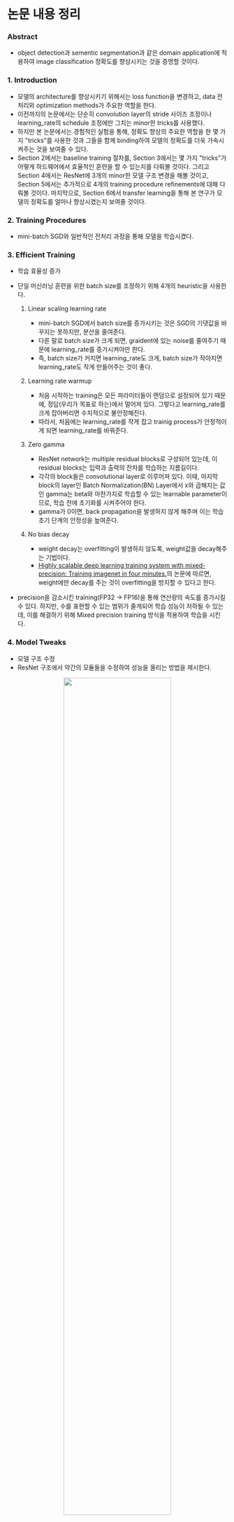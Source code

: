 # 논문 내용 정리
### Abstract
- object detection과 sementic segmentation과 같은 domain application에 적용하여 image classification 정확도를 향상시키는 것을 증명할 것이다.

### 1. Introduction
- 모델의 architecture를 향상시키기 위해서는 loss function을 변경하고, data 전처리와 optimization methods가 주요한 역할을 한다.
- 이전까지의 논문에서는 단순히 convolution layer의 stride 사이즈 조정이나 learning_rate의 schedule 조정에만 그치는 minor한 tricks를 사용했다.
- 하지만 본 논문에서는 경험적인 실험을 통해, 정확도 향상의 주요한 역할을 한 몇 가지 "tricks"를 사용한 것과 그들을 함께 binding하여 모델의 정확도를 더욱 가속시켜주는 것을 보여줄 수 있다.
- Section 2에서는 baseline training 절차를, Section 3에서는 몇 가지 "tricks"가 어떻게 하드웨어에서 효율적인 훈련을 할 수 있는지를 다뤄볼 것이다. 그리고 Section 4에서는 ResNet에 3개의 minor한 모델 구조 변경을 해볼 것이고, Section 5에서는 추가적으로 4개의 training procedure refinements에 대해 다뤄볼 것이다. 마지막으로, Section 6에서 transfer learning을 통해 본 연구가 모델의 정확도를 얼마나 향상시켰는지 보여줄 것이다.

### 2. Training Procedures
- mini-batch SGD와 일반적인 전처리 과정을 통해 모델을 학습시켰다.

### 3. Efficient Training
- 학습 효율성 증가
- 단일 머신러닝 훈련을 위한 batch size를 조정하기 위해 4개의 heuristic을 사용한다.

    1) Linear scaling learning rate
        + mini-batch SGD에서 batch size를 증가시키는 것은 SGD의 기댓값을 바꾸지는 못하지만, 분산을 줄여준다.
        + 다른 말로 batch size가 크게 되면, graident에 있는 noise를 줄여주기 때문에 learning_rate를 증가시켜야만 한다.
        + 즉, batch size가 커지면 learning_rate도 크게, batch size가 작아지면 learning_rate도 작게 만들어주는 것이 좋다.

    2) Learning rate warmup
        + 처음 시작하는 training은 모든 파라미터들이 랜덤으로 설정되어 있기 때문에, 정답(우리가 목표로 하는)에서 멀어져 있다. 그렇다고 learning_rate를 크게 잡아버리면 수치적으로 불안정해진다.
        + 따라서, 처음에는 learning_rate를 작게 잡고 trainig process가 안정적이게 되면 learning_rate를 바꿔준다.

    3) Zero gamma
        + ResNet network는 multiple residual blocks로 구성되어 있는데, 이 residual blocks는 입력과 출력의 잔차를 학습하는 지름길이다.
        + 각각의 block들은 convolutional layer로 이루어져 있다. 이때, 마지막 block의 layer인 Batch Normalization(BN) Layer에서 x와 곱해지는 값인 gamma는 beta와 마찬가지로 학습할 수 있는 learnable parameter이므로, 학습 전에 초기화를 시켜주어야 한다.
        + gamma가 0이면, back propagation을 발생하지 않게 해주며 이는 학습 초기 단계의 안정성을 높여준다.

    4) No bias decay
        + weight decay는 overfitting이 발생하지 않도록, weight값을 decay해주는 기법이다.
        + [Highly scalable deep learning training system with mixed-precision: Training imagenet in four minutes.](https://arxiv.org/pdf/1807.11205.pdf)의 논문에 따르면, weight에만 decay를 주는 것이 overfitting을 방지할 수 있다고 한다.

- precision을 감소시킨 training(FP32 -> FP16)을 통해 연산량의 속도를 증가시킬 수 있다. 하지만, 수를 표현할 수 있는 범위가 줄게되어 학습 성능이 저하될 수 있는데, 이를 해결하기 위해 Mixed precision training 방식을 적용하여 학습을 시킨다.

### 4. Model Tweaks
- 모델 구조 수정
- ResNet 구조에서 약간의 모듈들을 수정하여 성능을 올리는 방법을 제시한다.
<center><img src="/reference_image/MH.Ji/Bag of Tricks for Image Classification with Convolutional Neural Network/ResNet-architecture.png" width="70%"></center><br>
<center><img src="/reference_image/MH.Ji/Bag of Tricks for Image Classification with Convolutional Neural Network/ResNet-Tweaks.png" width="70%"></center><br>

### 5. Training Refinements
- 정확도 증가를 위한 4가지 학습 방법

    1) Cosine Learning Rate Decay
        + 인위적으로 learning_rate를 설정하는 것보다, 연속적으로 조금씩 바꾸는 것이 성능을 향상시킬 수 있다.

    2) Label Smoothing
        + 모델의 성능 평가는 데이터셋의 label과 image classification 모델의 output layer를 통해 나온 결과와 비교한다.
        + 이 label의 결과를 2가지 방식으로 표현할 수 있는데, 예를 들어 개, 고양이, 곰을 분류하고자 하자.
        + 첫 번째 방식은 one-hot vector와 같이 [0, 1, 0]로 표현하는 hard한 방식으로, 1값의 위치에 놓인 결과를 단정한다.
        + 두 번째 방식은 확률 기반으로 [0.3, 0.6, 0.1]로 표현하는 smooth한 방식으로, 어느 정도의 오차를 반영한다.

    3) Knowledge Distillation
        + [Distilling the Knowledge in a Neural Network](https://arxiv.org/pdf/1503.02531.pdf) 논문에서 제안한 방법으로, 성능이 좋은 teacher model을 이용하여 student model이 적은 연산 복잡도를 가지면서 teacher model의 정확도를 따라가도록 학습 시키는 방법이다.

    4) Mixup Training
        + [mixup: BEYOND EMPIRICAL RISK MINIMIZATION](https://arxiv.org/pdf/1710.09412.pdf) 논문에서 제안한 방법으로, 데이터에 독립적인 이미지를 붙이는 기법으로 두 데이터의 이미지와 label을 각각 weighted linear interpolation하여 새로운 이미지를 생성하는 augumentation 기법을 의미한다.
        + opencv에서 배운 영상 모핑 과정에서 단순히 이미지를 합성하는 것이 아니라, label의 값도 표현할 수 있도록 한다.

### 6. Transfer Learning
- 전이 학습
- 자신의 모델을 FN Layer를 떼어내고 그 자리에 붙여 모델의 성능을 평가한다.
- Object Detection과 Semantic Segmentation에 적용하여 성능이 좋아지는지 실험을 수행한다.

### Conclusion
- ResNet-50, Inception-V3, MobileNet에서 경험적인 실험을 통해, 이러한 "tricks"가 모델의 정확도를 지속적으로 향상시킴을 증명하였다.
- 또한, 이들을 모두 함께 stacking(개별 모델이 예측한 데이터를 다시 train set으로 사용해서 학습)하여 더 높은 정확도를 만들 수 있는 중요한 사실을 발견하였다.

<center><img src="/reference_image/MH.Ji/Bag of Tricks for Image Classification with Convolutional Neural Network/conclusion.png" width="70%"></center><br>
<br><br>

## 새롭게 알게된 내용
### 1. ablation study
- 모델이나 알고리즘의 feature들을 제거하면서 어떤 성능을 줄지 연구하는 것

### 2. object detection vs sementic segmentation vs instance segmentation
- object detection
    + 바운딩 박스나 라벨링으로 다중객체 인식
- sementic segmentation
    + 픽셀별로 어떤 카테고리에 속하는지 구분
    + 개별로 분류가 불가능하다
- instance segmentation
    + object detection에서 바운딩 박스 대신에 segmentation 출력

### 3. 데이터셋의 전처리 과정
<center><img src="/reference_image/MH.Ji/Bag of Tricks for Image Classification with Convolutional Neural Network/data-preprocessing-1.png" width="70%"></center><br>
<center><img src="/reference_image/MH.Ji/Bag of Tricks for Image Classification with Convolutional Neural Network/data-preprocessing-2.png" width="70%"></center><br>

### 4. mini-batch SGD
- 딥러닝 모델에서 가장 중요한 것은 loss function을 줄이기 위한 것으로, 대표적인 기법이 Gradient Descent다. 기본 개념은 함수의 기울기를 구하여, 기울기가 낮은쪽으로 계속 이동시켜서 극값에 이를 때까지 반복시키는 것이다.
- learning_rate를 가지고 학습 파라미터를 업데이트하는 과정을 여러 iteration을 통해 최적의 파라미터 도출한다.
- 따라서 GD는 엄청난 계산량이 필요하기 때문에, 이를 개선하기 위해 한 iteration에 하나의 sample만 사용하는 Stochastic Gradient Descent가 등장하였다.
- 하지만 iteration을 계산하는 속도는 빨라졌지만, gradient 추정값이 noise해지는 단점이 있다.
- 이러한 문제들을 보완하는 것이 mini-batch SGD로, 매 iteration마다 적당한 크기의 batch를 잡아서 학습시킨다.

### 5. weight decay
- 데이터가 단순하고 모델이 복잡하면, 학습을 하면서 굉장히 작은값이었던 weight값이 점점 증가하게 되면서 overfitting이 발생하게 된다.
- weight값이 커질수록 학습 데이터에 영향을 많이 받게 되기 때문에 학습 데이터에 따라 모델이 맞춰진다. 따라서 하이퍼 파라미터의 개수를 최소화하고 알고리즘을 개선함으로써 학습 데이터를 작게 유지하면서 하이퍼 파라미터의 개수의 감소로 모델의 복잡성을 감소시켰지만, 이는 대량의 데이터에서는 underfitting이 발생할 수 있기 때문에 좋지 않다.
- 이러한 배경에서 weight decay 기법이 등장하였다. weight값이 증가하는 것을 제한함으로써, 모델의 복잡도를 감소(decay, 부식)시킴으로써 overfitting을 방지할 수 있다.

### 6. weight & bias
- 딥러닝 모델의 대표적인 매개변수이다.
- 예를 들어, 중고차의 가격을 예측해보자.
    + [가정 1] 중고차는 최신일수록 비쌀 것이다.
    + [가정 2] 중고차는 많이 달릴수록 쌀 것이다.
- 위의 가정을 바탕으로 중고차의 가격(price) = w1 x 연식(year) + w2 x 주행거리(miles) 라는 식을 도출할 수 있을 것이다. 이와 같이 결과값에 영향을 주는 입력 파라미터에 중요도를 주는 것이 weight이다.
- bias는 단순히 입력과 가중치의 곱에 추가되는 상수값이다. 활성화 함수(가중치가 높은 쪽으로 활성화)의 기능을 이끌어주는 역할을 한다.
- 만약 bias가 없다면, 신경망은 단순히 입력과 가중치에 대해 행렬 곱셈을 수행하여 데이터셋이 overfitting이 될 수 있다.

### 7. reduced precision
- Neural Network training과 inference 성능은 메모리 대역폭에 크게 좌우된다. 메모리 시스템은 일반적으로 훈련 데이터와 함께 신경망 매개변수(weight, bias)를 유지하는 작업을 수행하기 때문이다.
- 신경망의 대역폭 수요를 줄이고, 전력 효율을 높일 수 있는 방법이 reduced precision computation이다.
- precision이란, 부동소수점을 표현한 수가 실수를 정확히 표현하는가이다.
- 부동소수점 표현에 유효숫자 개념이 들어있는데, 이 유효숫자가 늘어나면 정확도가 높아지지만 계산량이 많아지면서 속도가 저하된다.
- 반대로 유효숫자가 줄어들면 정확도가 낮아지지만 계산량이 적어지면서 속도가 향상된다.
- 이때 precision을 줄이면 최소 유효 자릿수 계산을 피함으로써 절약되는 전력이 꽤 쏠쏠하다.
- 즉, 네트워크 파라미터 정확도를 감소시킬 때 손실된 분류 정확도를 다시 얻을 수 있도록 네트워크를 다시 훈련시킬 수 있다.

### 8. annealing strategy
<center><img src="/reference_image/MH.Ji/Bag of Tricks for Image Classification with Convolutional Neural Network/annealing-strategy.png" width="70%"></center><br>

### 9. knowledge distillation
- 딥러닝 모델은 보편적으로 넓고 깊어서 파라미터 수가 많고 연산량이 많으면 feature extraction이 더 잘되고, 그에 따라서 모델의 목적인 classification이나 object detection 등의 성능이 좋아진다.
- 그러나 작은 모델로 더 큰 모델만큼의 성능을 얻을 수 있다면 computing resource(CPU, GPU), energy, memory 측면에서 더 효율적이다.
- 즉, knowledge distillation은 작은 네트워크로도 큰 네트워크와 비슷한 성능을 낼 수 있도록, 학습과정에서 큰 네트워크의 지식을 작은 네트워크에 전달하여 작은 네트워크의 성능을 높이겠다는 목적이다.
- knowledge distillation의 구조에서 미리 학습시킨 teacher network의 출력을 내가 실제로 사용하고자 하는 작은 모델인 student network가 모방하여 학습함으로써, 상대적으로 적은 파라미터를 가지고 있더라도 모델의 성능을 높일 수 있다.

### 10. mixup training
- 무작위 쌍의 이미지와 관련 레이블을 convexly하게 결합하여 추가 샘플이 생성되는 DNA를 학습하기 위한 방법이다.
- 데이터에 독립적인 이미지를 augumentation하는 기법으로, 두 데이터의 이미지와 라벨을 각각 weighted linear interpolation하여 새로운 샘플을 생성하는 기법이다.
<br><br>

## 참고자료
- [Batch Size in Deep Learning](https://blog.lunit.io/2018/08/03/batch-size-in-deep-learning/)
- [Regularization - weight decay](https://deepapple.tistory.com/6)
- [Reduced-Precision Computation for Neural Network Training](https://www.rambus.com/blogs/reduced-precision-computation-for-neural-network-training/)
- [Label smoothing: 딥러닝 모델의 일반화와 Calibration 향상을 위한 테크닉](https://3months.tistory.com/465)
- [딥러닝 용어 정리, Knowledge distillation 이란?](https://light-tree.tistory.com/196)
- [On Mixup Training: Improved Calibration and Predictive Uncertainty for Deep Neural Networks](http://www.gatsby.ucl.ac.uk/~balaji/udl2019/accepted-papers/UDL2019-paper-43.pdf)
- [논문 요약](https://hoya012.github.io/blog/Bag-of-Tricks-for-Image-Classification-with-Convolutional-Neural-Networks-Review/)
<br><br>

## 추후에 학습해야할 것
### 1. ResNet
### 2. VGG
### 3. Image Classification의 다양한 기법들





momentum - 역학적 의미와 같음 -> 변하지 않으려는 성질
GD - 모든 데이터를 학습하기 위해서 사용 -> learning rate를 앞에 곱해서 -> 머신러닝에서 사용
SGD - batch 개념 등장 -> learning rate를 곱해서 그 방향으로 ㄱ감
모멘텀 - 이전의 업데이트 양을 남겨두기, 처음에 큰 로스를 구해서 다음 스텝을 조금씩만 해도 됨 -> 연산 수행 횟수가 적어짐
NAG - 미리 예측
linear하면 공간을 바꿔도 바뀌지 않지만, non-linearity를 넣으면 linear한 공간으로 넘어가서 바꿀 수 있다.
파라미터 하이퍼파라미터 차이
 
effiecient net, det





cross entropy -> 얼마나 잘 구분되어 있느냐, 항상 증가하는 -> 비슷할 수록 큼
decision tree